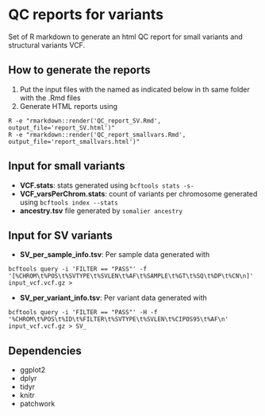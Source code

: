 # QC reports for variants

Set of R markdown to generate an html QC report for small variants and structural variants VCF.

## How to generate the reports

1. Put the input files with the named as indicated below in th same folder with the .Rmd files
2. Generate HTML reports using

```
R -e "rmarkdown::render('QC_report_SV.Rmd', output_file='report_SV.html')"
R -e "rmarkdown::render('QC_report_smallvars.Rmd', output_file='report_smallvars.html')"
```
## Input for small variants
- **VCF.stats**: stats generated using `bcftools stats -s-`
- **VCF_varsPerChrom.stats**: count of variants per chromosome generated using `bcftools index --stats`
- **ancestry.tsv** file generated by `somalier ancestry`

## Input for SV variants
- **SV_per_sample_info.tsv**: Per sample data generated with

```
bcftools query -i 'FILTER == "PASS"' -f '[%CHROM\t%POS\t%SVTYPE\t%SVLEN\t%AF\t%SAMPLE\t%GT\t%SQ\t%DP\t%CN\n]' input_vcf.vcf.gz >
```

- **SV_per_variant_info.tsv**: Per variant data generated with

```
bcftools query -i 'FILTER == "PASS"' -H -f '%CHROM\t%POS\t%ID\t%FILTER\t%SVTYPE\t%SVLEN\t%CIPOS95\t%AF\n' input_vcf.vcf.gz > SV_
```

## Dependencies
- ggplot2
- dplyr
- tidyr
- knitr
- patchwork

